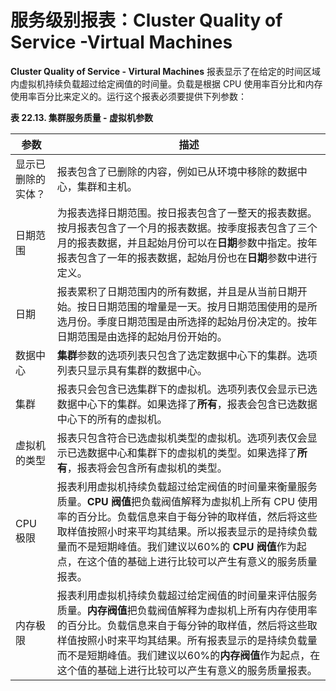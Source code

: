 # 服务级别报表：Cluster Quality of Service -Virtual Machines

**Cluster Quality of Service - Virtural Machines** 报表显示了在给定的时间区域内虚拟机持续负载超过给定阀值的时间量。负载是根据 CPU 使用率百分比和内存使用率百分比来定义的。运行这个报表必须要提供下列参数：

**表 22.13. 集群服务质量 - 虚拟机参数**

| 参数 | 描述 |
| -- | -- |
| 显示已删除的实体？ | 报表包含了已删除的内容，例如已从环境中移除的数据中心，集群和主机。|
| 日期范围 | 为报表选择日期范围。按日报表包含了一整天的报表数据。按月报表包含了一个月的报表数据。按季度报表包含了三个月的报表数据，并且起始月份可以在**日期**参数中指定。按年报表包含了一年的报表数据，起始月份也在**日期**参数中进行定义。 |
| 日期 | 报表累积了日期范围内的所有数据，并且是从当前日期开始。按日日期范围的增量是一天。按月日期范围使用的是所选月份。季度日期范围是由所选择的起始月份决定的。按年日期范围是由选择的起始月份开始的。 |
| 数据中心 | **集群**参数的选项列表只包含了选定数据中心下的集群。选项列表只显示具有集群的数据中心。 |
| 集群 | 报表只会包含已选集群下的虚拟机。选项列表仅会显示已选数据中心下的集群。如果选择了**所有**，报表会包含已选数据中心下的所有的虚拟机。 |
| 虚拟机的类型 | 报表只包含符合已选虚拟机类型的虚拟机。选项列表仅会显示已选数据中心和集群下的虚拟机的类型。如果选择了**所有**，报表将会包含所有虚拟机的类型。 |
| CPU 极限 | 报表利用虚拟机持续负载超过给定阀值的时间量来衡量服务质量。**CPU 阀值**把负载阀值解释为虚拟机上所有 CPU 使用率的百分比。负载信息来自于每分钟的取样值，然后将这些取样值按照小时来平均其结果。所以报表显示的是持续负载量而不是短期峰值。我们建议以60%的 **CPU 阀值**作为起点，在这个值的基础上进行比较可以产生有意义的服务质量报表。 |
| 内存极限 | 报表利用虚拟机持续负载超过给定阀值的时间量来评估服务质量。**内存阀值**把负载阀值解释为虚拟机上所有内存使用率的百分比。负载信息来自于每分钟的取样值，然后将这些取样值按照小时来平均其结果。所有报表显示的是持续负载量而不是短期峰值。我们建议以60%的**内存阀值**作为起点，在这个值的基础上进行比较可以产生有意义的服务质量报表。|


